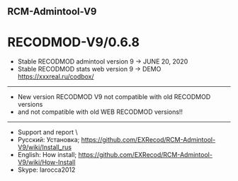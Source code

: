 ## RCM-Admintool-V9
# RECODMOD-V9/0.6.8

- Stable RECODMOD admintool version 9  ->  JUNE 20, 2020
- Stable RECODMOD stats web version 9  ->  DEMO https://xxxreal.ru/codbox/
--------------------------------------------------------
- New version RECODMOD V9 not compatible with old RECODMOD versions 
-    and not compatible with old WEB RECODMOD versions!!
--------------------------------------------------------
- Support and report \ 
- Русский: Установка; https://github.com/EXRecod/RCM-Admintool-V9/wiki/Install_rus 
- English: How install; https://github.com/EXRecod/RCM-Admintool-V9/wiki/How-Install
- Skype: larocca2012

